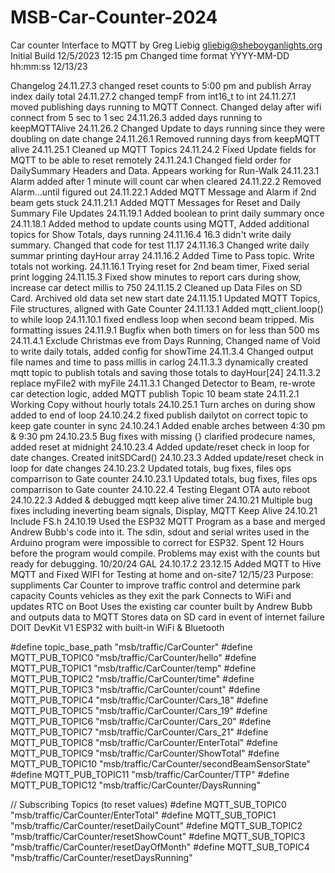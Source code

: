 # MSB-Car-Counter-2024
Car counter Interface to MQTT by Greg Liebig gliebig@sheboyganlights.org
Initial Build 12/5/2023 12:15 pm
Changed time format YYYY-MM-DD hh:mm:ss 12/13/23

Changelog
24.11.27.3 changed reset counts to 5:00 pm and publish Array index daily total
24.11.27.2 changed tempF from int16_t to int
24.11.27.1 moved publishing days running to MQTT Connect. Changed delay after wifi connect from 5 sec to 1 sec
24.11.26.3 added days running to keepMQTTAlive
24.11.26.2 Changed Update to days running since they were doubling on date change
24.11.26.1 Removed running days from keepMQTT alive
24.11.25.1 Cleaned up MQTT Topics
24.11.24.2 Fixed Update fields for MQTT to be able to reset remotely
24.11.24.1 Changed field order for DailySummary Headers and Data. Appears working for Run-Walk
24.11.23.1 Alarm added after 1 minute will count car when cleared
24.11.22.2 Removed Alarm...until figured out
24.11.22.1 Added MQTT Message and Alarm if 2nd beam gets stuck
24.11.21.1 Added MQTT Messages for Reset and Daily Summary File Updates
24.11.19.1 Added boolean to print daily summary once
24.11.18.1 Added method to update counts using MQTT, Added additional topics for Show Totals, days running
24.11.16.4 16.3 didn't write daily summary. Changed that code for test 11.17
24.11.16.3 Changed write daily summar printing dayHour array
24.11.16.2 Added Time to Pass topic. Write totals not working.
24.11.16.1 Trying reset for 2nd beam timer, Fixed serial print logging
24.11.15.3 Fixed show minutes to report cars during show, increase car detect millis to 750
24.11.15.2 Cleaned up Data Files on SD Card. Archived old data set new start date
24.11.15.1 Updated MQTT Topics, File structures, aligned with Gate Counter
24.11.13.1 Added mqtt_client.loop() to while loop
24.11.10.1 fixed endless loop when second beam tripped. Mis formatting issues
24.11.9.1 Bugfix when both timers on for less than 500 ms
24.11.4.1 Exclude Christmas eve from Days Running, Changed name of Void to write daily totals, added config for showTime
24.11.3.4 Changed output file names and time to pass millis in carlog
24.11.3.3 dynamically created mqtt topic to publish totals and saving those totals to dayHour[24]
24.11.3.2 replace myFile2 with myFile
24.11.3.1 Changed Detector to Beam, re-wrote car detection logic, added MQTT publish Topic 10 beam state
24.11.2.1 Working Copy without hourly totals
24.10.25.1 Turn arches on during show added to end of loop
24.10.24.2 fixed publish dailytot on correct topic to keep gate counter in sync
24.10.24.1 Added enable arches between 4:30 pm & 9:30 pm
24.10.23.5 Bug fixes with missing {} clarified prodecure names, added reset at midnight
24.10.23.4 Added update/reset check in loop for date changes. Created initSDCard()
24.10.23.3 Added update/reset check in loop for date changes
24.10.23.2 Updated totals, bug fixes, files ops comparrison to Gate counter 
24.10.23.1 Updated totals, bug fixes, files ops comparrison to Gate counter 
24.10.22.4 Testing Elegant OTA auto reboot
24.10.22.3 Added & debugged mqtt keep alive timer
24.10.21 Multiple bug fixes including ineverting beam signals, Display, MQTT Keep Alive
24.10.21 Include FS.h
24.10.19 Used the ESP32 MQTT Program as a base and merged Andrew Bubb's code into it. The sdin, sdout
and serial writes used in the Arduino program were impossible to correct for ESP32. Spent
12 Hours before the program would compile. Problems may exist with the counts but ready for debugging. 10/20/24 GAL
24.10.17.2 
23.12.15 Added MQTT to Hive MQTT and Fixed WIFI for Testing at home and on-site7 12/15/23
Purpose: suppliments Car Counter to improve traffic control and determine park capacity
Counts vehicles as they exit the park
Connects to WiFi and updates RTC on Boot
Uses the existing car counter built by Andrew Bubb and outputs data to MQTT
Stores data on SD card in event of internet failure
DOIT DevKit V1 ESP32 with built-in WiFi & Bluetooth

#define topic_base_path  "msb/traffic/CarCounter"
#define MQTT_PUB_TOPIC0  "msb/traffic/CarCounter/hello"
#define MQTT_PUB_TOPIC1  "msb/traffic/CarCounter/temp"
#define MQTT_PUB_TOPIC2  "msb/traffic/CarCounter/time"
#define MQTT_PUB_TOPIC3  "msb/traffic/CarCounter/count"
#define MQTT_PUB_TOPIC4  "msb/traffic/CarCounter/Cars_18"
#define MQTT_PUB_TOPIC5  "msb/traffic/CarCounter/Cars_19"
#define MQTT_PUB_TOPIC6  "msb/traffic/CarCounter/Cars_20"
#define MQTT_PUB_TOPIC7  "msb/traffic/CarCounter/Cars_21"
#define MQTT_PUB_TOPIC8  "msb/traffic/CarCounter/EnterTotal"
#define MQTT_PUB_TOPIC9  "msb/traffic/CarCounter/ShowTotal"
#define MQTT_PUB_TOPIC10 "msb/traffic/CarCounter/secondBeamSensorState"
#define MQTT_PUB_TOPIC11 "msb/traffic/CarCounter/TTP"
#define MQTT_PUB_TOPIC12 "msb/traffic/CarCounter/DaysRunning"

// Subscribing Topics (to reset values)
#define MQTT_SUB_TOPIC0  "msb/traffic/CarCounter/EnterTotal"
#define MQTT_SUB_TOPIC1  "msb/traffic/CarCounter/resetDailyCount"
#define MQTT_SUB_TOPIC2  "msb/traffic/CarCounter/resetShowCount"
#define MQTT_SUB_TOPIC3  "msb/traffic/CarCounter/resetDayOfMonth"
#define MQTT_SUB_TOPIC4  "msb/traffic/CarCounter/resetDaysRunning"